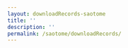 ```yaml
---
layout: downloadRecords-saotome
title: ''
description: ''
permalink: /saotome/downloadRecords/
---
```

